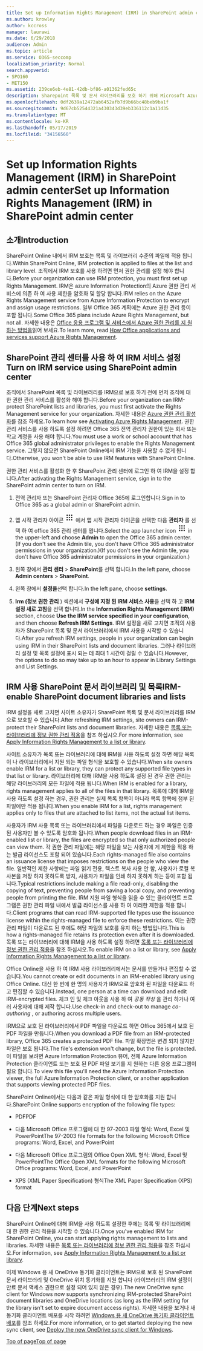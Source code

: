 ```yaml
---
title: Set up Information Rights Management (IRM) in SharePoint admin center
ms.author: krowley
author: kccross
manager: laurawi
ms.date: 6/29/2018
audience: Admin
ms.topic: article
ms.service: O365-seccomp
localization_priority: Normal
search.appverid:
- SPO160
- MET150
ms.assetid: 239ce6eb-4e81-42db-bf86-a01362fed65c
description: Sharepoint 목록 및 문서 라이브러리를 보호 하기 위해 Microsoft Azure Active Directory RMS (권한 관리 서비스)를 통해 SharePoint Online IRM을 사용 하는 방법을 알아봅니다.
ms.openlocfilehash: 0df2639a12472ab6452afb7d9b66bc48beb9ba1f
ms.sourcegitcommit: 9d67cb52544321a430343d39eb336112c1a11d35
ms.translationtype: MT
ms.contentlocale: ko-KR
ms.lasthandoff: 05/17/2019
ms.locfileid: "34156560"
---
```

# <a name="set-up-information-rights-management-irm-in-sharepoint-admin-center"></a><span data-ttu-id="b3982-103">Set up Information Rights Management (IRM) in SharePoint admin center</span><span class="sxs-lookup"><span data-stu-id="b3982-103">Set up Information Rights Management (IRM) in SharePoint admin center</span></span>

## <a name="introduction"></a><span data-ttu-id="b3982-104">소개</span><span class="sxs-lookup"><span data-stu-id="b3982-104">Introduction</span></span>

<span data-ttu-id="b3982-105">SharePoint Online 내에서 IRM 보호는 목록 및 라이브러리 수준의 파일에 적용 됩니다.</span><span class="sxs-lookup"><span data-stu-id="b3982-105">Within SharePoint Online, IRM protection is applied to files at the list and library level.</span></span> <span data-ttu-id="b3982-106">조직에서 IRM 보호를 사용 하려면 먼저 권한 관리를 설정 해야 합니다.</span><span class="sxs-lookup"><span data-stu-id="b3982-106">Before your organization can use IRM protection, you must first set up Rights Management.</span></span> <span data-ttu-id="b3982-107">IRM은 azure Information Protection의 Azure 권한 관리 서비스에 의존 하 여 사용 제한을 암호화 및 할당 합니다.</span><span class="sxs-lookup"><span data-stu-id="b3982-107">IRM relies on the Azure Rights Management service from Azure Information Protection to encrypt and assign usage restrictions.</span></span> <span data-ttu-id="b3982-108">일부 Office 365 계획에는 Azure 권한 관리 등이 포함 됩니다.</span><span class="sxs-lookup"><span data-stu-id="b3982-108">Some Office 365 plans include Azure Rights Management, but not all.</span></span> <span data-ttu-id="b3982-109">자세한 내용은 [Office 응용 프로그램 및 서비스에서 Azure 권한 관리를 지 원하는 방법을](https://docs.microsoft.com/azure/information-protection/understand-explore/office-apps-services-support)읽어 보세요.</span><span class="sxs-lookup"><span data-stu-id="b3982-109">To learn more, read [How Office applications and services support Azure Rights Management](https://docs.microsoft.com/azure/information-protection/understand-explore/office-apps-services-support).</span></span>
  
## <a name="turn-on-irm-service-using-sharepoint-admin-center"></a><span data-ttu-id="b3982-110">SharePoint 관리 센터를 사용 하 여 IRM 서비스 설정</span><span class="sxs-lookup"><span data-stu-id="b3982-110">Turn on IRM service using SharePoint admin center</span></span>

<span data-ttu-id="b3982-111">조직에서 SharePoint 목록 및 라이브러리를 IRM으로 보호 하기 전에 먼저 조직에 대 한 권한 관리 서비스를 활성화 해야 합니다.</span><span class="sxs-lookup"><span data-stu-id="b3982-111">Before your organization can IRM-protect SharePoint lists and libraries, you must first activate the Rights Management service for your organization.</span></span> <span data-ttu-id="b3982-112">자세한 내용은 [Azure 권한 관리 활성화](https://docs.microsoft.com/information-protection/deploy-use/activate-service)를 참조 하세요.</span><span class="sxs-lookup"><span data-stu-id="b3982-112">To learn how see [Activating Azure Rights Management](https://docs.microsoft.com/information-protection/deploy-use/activate-service).</span></span> <span data-ttu-id="b3982-113">권한 관리 서비스를 사용 하도록 설정 하려면 Office 365 전역 관리자 권한이 있는 회사 또는 학교 계정을 사용 해야 합니다.</span><span class="sxs-lookup"><span data-stu-id="b3982-113">You must use a work or school account that has Office 365 global administrator privileges to enable the Rights Management service.</span></span> <span data-ttu-id="b3982-114">그렇지 않으면 SharePoint Online에서 IRM 기능을 사용할 수 없게 됩니다.</span><span class="sxs-lookup"><span data-stu-id="b3982-114">Otherwise, you won't be able to use IRM features with SharePoint Online.</span></span>
  
<span data-ttu-id="b3982-115">권한 관리 서비스를 활성화 한 후 SharePoint 관리 센터에 로그인 하 여 IRM을 설정 합니다.</span><span class="sxs-lookup"><span data-stu-id="b3982-115">After activating the Rights Management service, sign in to the SharePoint admin center to turn on IRM.</span></span>
  
1. <span data-ttu-id="b3982-116">전역 관리자 또는 SharePoint 관리자 Office 365에 로그인합니다.</span><span class="sxs-lookup"><span data-stu-id="b3982-116">Sign in to Office 365 as a global admin or SharePoint admin.</span></span>
    
2. <span data-ttu-id="b3982-117">앱 시작 관리자 아이콘 ![을 선택 하 고 왼쪽 위의 office 365](media/e5aee650-c566-4100-aaad-4cc2355d909f.png) 에서 앱 시작 관리자 아이콘을 선택한 다음 **관리자** 를 선택 하 여 office 365 관리 센터를 엽니다.</span><span class="sxs-lookup"><span data-stu-id="b3982-117">Select the app launcher icon ![The app launcher icon in Office 365](media/e5aee650-c566-4100-aaad-4cc2355d909f.png) in the upper-left and choose **Admin** to open the Office 365 admin center.</span></span> <span data-ttu-id="b3982-118">(If you don't see the Admin tile, you don't have Office 365 administrator permissions in your organization.)</span><span class="sxs-lookup"><span data-stu-id="b3982-118">(If you don't see the Admin tile, you don't have Office 365 administrator permissions in your organization.)</span></span> 
    
3. <span data-ttu-id="b3982-119">왼쪽 창에서 **관리 센터** \> **SharePoint**를 선택 합니다.</span><span class="sxs-lookup"><span data-stu-id="b3982-119">In the left pane, choose **Admin centers** \> **SharePoint**.</span></span>
    
4. <span data-ttu-id="b3982-120">왼쪽 창에서 **설정을**선택 합니다.</span><span class="sxs-lookup"><span data-stu-id="b3982-120">In the left pane, choose **settings**.</span></span>
    
5. <span data-ttu-id="b3982-121">**Irm (정보 권한 관리** ) 섹션에서 **구성에 지정 된 IRM 서비스 사용**을 선택 하 고 **IRM 설정 새로 고침**을 선택 합니다.</span><span class="sxs-lookup"><span data-stu-id="b3982-121">In the **Information Rights Management (IRM)** section, choose **Use the IRM service specified in your configuration**, and then choose **Refresh IRM Settings**.</span></span> <span data-ttu-id="b3982-122">IRM 설정을 새로 고치면 조직의 사용자가 SharePoint 목록 및 문서 라이브러리에서 IRM 사용을 시작할 수 있습니다.</span><span class="sxs-lookup"><span data-stu-id="b3982-122">After you refresh IRM settings, people in your organization can begin using IRM in their SharePoint lists and document libraries.</span></span> <span data-ttu-id="b3982-123">그러나 라이브러리 설정 및 목록 설정에 표시 되는 데 최대 1 시간이 걸릴 수 있습니다.</span><span class="sxs-lookup"><span data-stu-id="b3982-123">However, the options to do so may take up to an hour to appear in Library Settings and List Settings.</span></span>
    
## <a name="irm-enable-sharepoint-document-libraries-and-lists"></a><span data-ttu-id="b3982-124">IRM 사용 SharePoint 문서 라이브러리 및 목록</span><span class="sxs-lookup"><span data-stu-id="b3982-124">IRM-enable SharePoint document libraries and lists</span></span>
<span data-ttu-id="b3982-125"><a name="__toc220831191"> </a></span><span class="sxs-lookup"><span data-stu-id="b3982-125"></span></span>

<span data-ttu-id="b3982-126">IRM 설정을 새로 고치면 사이트 소유자가 SharePoint 목록 및 문서 라이브러리를 IRM으로 보호할 수 있습니다.</span><span class="sxs-lookup"><span data-stu-id="b3982-126">After refreshing IRM settings, site owners can IRM-protect their SharePoint lists and document libraries.</span></span> <span data-ttu-id="b3982-127">자세한 내용은 [목록 또는 라이브러리에 정보 권한 관리 적용](apply-irm-to-a-list-or-library.md)을 참조 하십시오.</span><span class="sxs-lookup"><span data-stu-id="b3982-127">For more information, see [Apply Information Rights Management to a list or library](apply-irm-to-a-list-or-library.md).</span></span>
  
<span data-ttu-id="b3982-128">사이트 소유자가 목록 또는 라이브러리에 대해 IRM을 사용 하도록 설정 하면 해당 목록이 나 라이브러리에서 지원 되는 파일 형식을 보호할 수 있습니다.</span><span class="sxs-lookup"><span data-stu-id="b3982-128">When site owners enable IRM for a list or library, they can protect any supported file types in that list or library.</span></span> <span data-ttu-id="b3982-129">라이브러리에 대해 IRM을 사용 하도록 설정 된 경우 권한 관리는 해당 라이브러리의 모든 파일에 적용 됩니다.</span><span class="sxs-lookup"><span data-stu-id="b3982-129">When IRM is enabled for a library, rights management applies to all of the files in that library.</span></span> <span data-ttu-id="b3982-130">목록에 대해 IRM을 사용 하도록 설정 하는 경우, 권한 관리는 실제 목록 항목이 아니라 목록 항목에 첨부 된 파일에만 적용 됩니다.</span><span class="sxs-lookup"><span data-stu-id="b3982-130">When you enable IRM for a list, rights management applies only to files that are attached to list items, not the actual list items.</span></span>
  
<span data-ttu-id="b3982-131">사용자가 IRM 사용 목록 또는 라이브러리에서 파일을 다운로드 하는 경우 파일은 인증 된 사용자만 볼 수 있도록 암호화 됩니다.</span><span class="sxs-lookup"><span data-stu-id="b3982-131">When people download files in an IRM-enabled list or library, the files are encrypted so that only authorized people can view them.</span></span> <span data-ttu-id="b3982-132">각 권한 관리 파일에는 해당 파일을 보는 사용자에 게 제한을 적용 하는 발급 라이선스도 포함 되어 있습니다.</span><span class="sxs-lookup"><span data-stu-id="b3982-132">Each rights-managed file also contains an issuance license that imposes restrictions on the people who view the file.</span></span> <span data-ttu-id="b3982-133">일반적인 제한 사항에는 파일 읽기 전용, 텍스트 복사 사용 안 함, 사용자가 로컬 복사본을 저장 하지 못하도록 방지, 사용자가 파일을 인쇄 하지 못하게 하는 등이 포함 됩니다.</span><span class="sxs-lookup"><span data-stu-id="b3982-133">Typical restrictions include making a file read-only, disabling the copying of text, preventing people from saving a local copy, and preventing people from printing the file.</span></span> <span data-ttu-id="b3982-134">IRM 지원 파일 형식을 읽을 수 있는 클라이언트 프로그램은 권한 관리 파일 내에서 발급 라이선스를 사용 하 여 이러한 제한을 적용 합니다.</span><span class="sxs-lookup"><span data-stu-id="b3982-134">Client programs that can read IRM-supported file types use the issuance license within the rights-managed file to enforce these restrictions.</span></span> <span data-ttu-id="b3982-135">이는 권한 관리 파일이 다운로드 된 후에도 해당 파일의 보호를 유지 하는 방법입니다.</span><span class="sxs-lookup"><span data-stu-id="b3982-135">This is how a rights-managed file retains its protection even after it is downloaded.</span></span> <span data-ttu-id="b3982-136">목록 또는 라이브러리에 대해 IRM을 사용 하도록 설정 하려면 [목록 또는 라이브러리에 정보 권한 관리 적용](apply-irm-to-a-list-or-library.md)을 참조 하십시오.</span><span class="sxs-lookup"><span data-stu-id="b3982-136">To enable IRM on a list or library, see [Apply Information Rights Management to a list or library](apply-irm-to-a-list-or-library.md).</span></span>
  
<span data-ttu-id="b3982-137">Office Online을 사용 하 여 IRM 사용 라이브러리에서는 문서를 만들거나 편집할 수 없습니다.</span><span class="sxs-lookup"><span data-stu-id="b3982-137">You cannot create or edit documents in an IRM-enabled library using Office Online.</span></span> <span data-ttu-id="b3982-138">대신 한 번에 한 명의 사용자가 IRM으로 암호화 된 파일을 다운로드 하 고 편집할 수 있습니다.</span><span class="sxs-lookup"><span data-stu-id="b3982-138">Instead, one person at a time can download and edit IRM-encrypted files.</span></span> <span data-ttu-id="b3982-139">체크 인 및 체크 아웃을 사용 하 여 *공동 작성* 을 관리 하거나 여러 사용자에 대해 제작 합니다.</span><span class="sxs-lookup"><span data-stu-id="b3982-139">Use check-in and check-out to manage  *co-authoring*  , or authoring across multiple users.</span></span> 
  
<span data-ttu-id="b3982-140">IRM으로 보호 된 라이브러리에서 PDF 파일을 다운로드 하면 Office 365에서 보호 된 PDF 파일을 만듭니다.</span><span class="sxs-lookup"><span data-stu-id="b3982-140">When you download a PDF file from an IRM-protected library, Office 365 creates a protected PDF file.</span></span> <span data-ttu-id="b3982-141">파일 확장명은 변경 되지 않지만 파일은 보호 됩니다.</span><span class="sxs-lookup"><span data-stu-id="b3982-141">The file's extension won't change, but the file is protected.</span></span> <span data-ttu-id="b3982-142">이 파일을 보려면 Azure Information Protection 뷰어, 전체 Azure Information Protection 클라이언트 또는 보호 된 PDF 파일 보기를 지 원하는 다른 응용 프로그램이 필요 합니다.</span><span class="sxs-lookup"><span data-stu-id="b3982-142">To view this file you'll need the Azure Information Protection viewer, the full Azure Information Protection client, or another application that supports viewing protected PDF files.</span></span> 
  
<span data-ttu-id="b3982-143">SharePoint Online에서는 다음과 같은 파일 형식에 대 한 암호화를 지원 합니다.</span><span class="sxs-lookup"><span data-stu-id="b3982-143">SharePoint Online supports encryption of the following file types:</span></span>
  
- <span data-ttu-id="b3982-144">PDF</span><span class="sxs-lookup"><span data-stu-id="b3982-144">PDF</span></span>
    
- <span data-ttu-id="b3982-145">다음 Microsoft Office 프로그램에 대 한 97-2003 파일 형식: Word, Excel 및 PowerPoint</span><span class="sxs-lookup"><span data-stu-id="b3982-145">The 97-2003 file formats for the following Microsoft Office programs: Word, Excel, and PowerPoint</span></span>
    
- <span data-ttu-id="b3982-146">다음 Microsoft Office 프로그램의 Office Open XML 형식: Word, Excel 및 PowerPoint</span><span class="sxs-lookup"><span data-stu-id="b3982-146">The Office Open XML formats for the following Microsoft Office programs: Word, Excel, and PowerPoint</span></span>
    
- <span data-ttu-id="b3982-147">XPS (XML Paper Specification) 형식</span><span class="sxs-lookup"><span data-stu-id="b3982-147">The XML Paper Specification (XPS) format</span></span>
    
## <a name="next-steps"></a><span data-ttu-id="b3982-148">다음 단계</span><span class="sxs-lookup"><span data-stu-id="b3982-148">Next steps</span></span>
<span data-ttu-id="b3982-149"><a name="__toc220831191"> </a></span><span class="sxs-lookup"><span data-stu-id="b3982-149"></span></span>

<span data-ttu-id="b3982-150">SharePoint Online에 대해 IRM을 사용 하도록 설정한 후에는 목록 및 라이브러리에 대 한 권한 관리 적용을 시작할 수 있습니다.</span><span class="sxs-lookup"><span data-stu-id="b3982-150">Once you've enabled IRM for SharePoint Online, you can start applying rights management to lists and libraries.</span></span> <span data-ttu-id="b3982-151">자세한 내용은 [목록 또는 라이브러리에 정보 권한 관리 적용](apply-irm-to-a-list-or-library.md)을 참조 하십시오.</span><span class="sxs-lookup"><span data-stu-id="b3982-151">For information, see [Apply Information Rights Management to a list or library](apply-irm-to-a-list-or-library.md).</span></span>
  
<span data-ttu-id="b3982-152">이제 Windows 용 새 OneDrive 동기화 클라이언트는 IRM으로 보호 된 SharePoint 문서 라이브러리 및 OneDrive 위치 동기화를 지원 합니다 (라이브러리의 IRM 설정이 만료 문서 액세스 권한으로 설정 되어 있지 않은 경우).</span><span class="sxs-lookup"><span data-stu-id="b3982-152">The new OneDrive sync client for Windows now supports synchronizing IRM-protected SharePoint document libraries and OneDrive locations (as long as the IRM setting for the library isn't set to expire document access rights).</span></span> <span data-ttu-id="b3982-153">자세한 내용을 보거나 새 동기화 클라이언트 배포를 시작 하려면 [Windows 용 새 OneDrive 동기화 클라이언트 배포](https://support.office.com/article/3f3a511c-30c6-404a-98bf-76f95c519668)를 참조 하세요.</span><span class="sxs-lookup"><span data-stu-id="b3982-153">For more information, or to get started deploying the new sync client, see [Deploy the new OneDrive sync client for Windows](https://support.office.com/article/3f3a511c-30c6-404a-98bf-76f95c519668).</span></span>
  
[<span data-ttu-id="b3982-154">Top of page</span><span class="sxs-lookup"><span data-stu-id="b3982-154">Top of page</span></span>](#introduction)  

